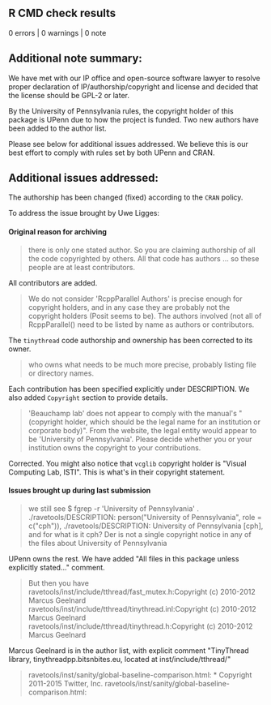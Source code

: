 ## R CMD check results

0 errors | 0 warnings | 0 note


## Additional note summary:

We have met with our IP office and open-source software lawyer to resolve proper declaration of IP/authorship/copyright and license and decided that the license should be GPL-2 or later.

By the University of Pennsylvania rules, the copyright holder of this package is UPenn due to how the project is funded. Two new authors have been added to the author list.

Please see below for additional issues addressed. We believe this is our best effort to comply with rules set by both UPenn and CRAN.

## Additional issues addressed:

The authorship has been changed (fixed) according to the `CRAN` policy. 

To address the issue brought by Uwe Ligges:

#### Original reason for archiving

> there is only one stated author. So you are claiming authorship of all the code copyrighted by others.  All that code has authors ... so these people are at least contributors.

All contributors are added. 

> We do not consider 'RcppParallel Authors' is precise enough for copyright holders, and in any case they are probably not the copyright holders (Posit seems to be).  The authors involved (not all of RcppParallel() need to be listed by name as authors or contributors.

The `tinythread` code authorship and ownership has been corrected to its owner.

> who owns what needs to be much more precise, probably listing file or directory names.

Each contribution has been specified explicitly under DESCRIPTION. We also added `Copyright` section to provide details. 

> 'Beauchamp lab' does not appear to comply with the manual's "(copyright holder, which should be the legal name for an institution or corporate body)". From the website, the legal entity would appear to be 'University of Pennsylvania'. Please decide whether you or your institution owns the copyright to your contributions.

Corrected. You might also notice that `vcglib` copyright holder is "Visual Computing Lab, ISTI". This is what's in their copyright statement.

#### Issues brought up during last submission

> we still see
> $ fgrep -r 'University of Pennsylvania' .
> ./ravetools/DESCRIPTION:    person("University of Pennsylvania", role = c("cph")),
> ./ravetools/DESCRIPTION:  University of Pennsylvania [cph],
>  and for what is it cph? Der is not a single copyright notice in any of the files about University of Pennsylvania

UPenn owns the rest. We have added "All files in this package unless explicitly stated..." comment.


> But then you have
ravetools/inst/include/tthread/fast_mutex.h:Copyright (c) 2010-2012 Marcus Geelnard
ravetools/inst/include/tthread/tinythread.inl:Copyright (c) 2010-2012 Marcus Geelnard
ravetools/inst/include/tthread/tinythread.h:Copyright (c) 2010-2012 Marcus Geelnard

Marcus Geelnard is in the author list, with explicit comment "TinyThread library, tinythreadpp.bitsnbites.eu, located at inst/include/tthread/"

> ravetools/inst/sanity/global-baseline-comparison.html: * Copyright 2011-2015 Twitter, Inc.
> ravetools/inst/sanity/global-baseline-comparison.html:<script>/*! Respond.js v1.4.2: min/max-width media query polyfill * Copyright 2013 Scott Jehl
> and we do not see these in the DESCRIPTION.

I have removed this compiled file. However...

We all disagree with this one. `global-baseline-comparison.html` is considered as derivative compiled by `rmarkdown`. A more extreme example, this package contains `configure`, which is generated by `autoconf` and the file has a copyright statement inside. Does CRAN packages (or 99% C++/Python libraries on the internet) list the original author of "configure" as `ctb` or `cph`, or CRAN archive packages that use `autoconf` because of such "violation"?


> After we complained  several times, you have still not checked carefully yourself, and each time we come further we still dinf issue. This is unacceptable.
> Please do not resubmit unless you have a proper declaration of IP/authorship/copyright ...

We have met with our IP office and open-source software lawyer to resolve proper declaration of IP/authorship/copyright and license. We believe that all issues above are properly addressed.
